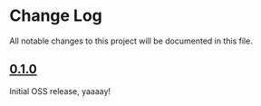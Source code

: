 # Change Log
All notable changes to this project will be documented in this file.

## [0.1.0](https://github.com/MLSDev/TRON/releases/tag/0.1.0)

Initial OSS release, yaaaay!
